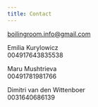 ```yaml
---
title: Contact
---
```

boilingroom.info@gmail.com

Emilia Kurylowicz <br/>
004917643835538

Maru Mushtrieva <br/>
00491781981766

Dimitri van den Wittenboer <br/>
0031640686139